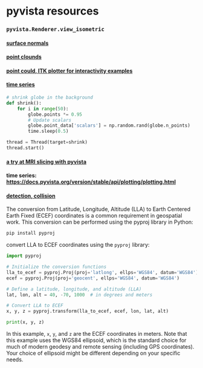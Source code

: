 # pyvista resources


### `pyvista.Renderer.view_isometric`

#### [surface normals](https://docs.pyvista.org/version/stable/examples/01-filter/compute-normals.html#sphx-glr-download-examples-01-filter-compute-normals-py)

#### [point clounds](https://docs.pyvista.org/version/stable/examples/00-load/create-point-cloud.html)

#### [point could, ITK plotter for interactivity examples](https://topogenesis.readthedocs.io/notebooks/point_cloud_voxelization/)

#### [time series](https://docs.pyvista.org/version/stable/api/plotting/plotting.html)
```python
# shrink globe in the background
def shrink():
    for i in range(50):
        globe.points *= 0.95
        # Update scalars
        globe.point_data['scalars'] = np.random.rand(globe.n_points)
        time.sleep(0.5)

thread = Thread(target=shrink)
thread.start()
```

#### [a try at MRI slicing with pyvista](https://www.codeproject.com/Questions/5342943/How-to-accelerate-MRI-slicing-using-pyvista)

#### time series: https://docs.pyvista.org/version/stable/api/plotting/plotting.html

#### [detection, collision](https://docs.pyvista.org/version/stable/examples/01-filter/collisions.html)

The conversion from Latitude, Longitude, Altitude (LLA) to Earth Centered Earth Fixed (ECEF) coordinates is a common requirement in geospatial work. This conversion can be performed using the pyproj library in Python:

```bash
pip install pyproj
```

convert LLA to ECEF coordinates using the `pyproj` library:

```python
import pyproj

# Initialize the conversion functions
lla_to_ecef = pyproj.Proj(proj='latlong', ellps='WGS84', datum='WGS84')
ecef = pyproj.Proj(proj='geocent', ellps='WGS84', datum='WGS84')

# Define a latitude, longitude, and altitude (LLA)
lat, lon, alt = 40, -70, 1000  # in degrees and meters

# Convert LLA to ECEF
x, y, z = pyproj.transform(lla_to_ecef, ecef, lon, lat, alt)

print(x, y, z)
```

In this example, `x`, `y`, and `z` are the ECEF coordinates in meters. Note that this example uses the WGS84 ellipsoid, which is the standard choice for much of modern geodesy and remote sensing (including GPS coordinates). Your choice of ellipsoid might be different depending on your specific needs.